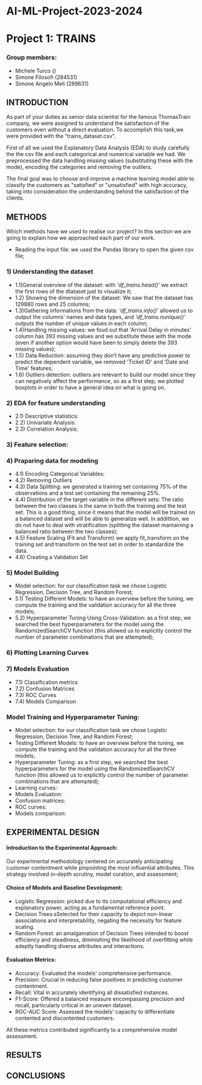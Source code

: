# AI-ML-Project-2023-2024

# Project 1: TRAINS

### Group members:
- Michele Turco ()
- Simone Filosofi (284531)
- Simone Angelo Meli (289631)

## INTRODUCTION

As part of your duties as senior data scientist for the famous ThomasTrain company, we were assigned to understand the satisfaction of the customers even without a direct evaluation. To accomplish this task,we were provided  with the “trains_dataset.csv”.

First of all we used the Explanatory Data Analysis (EDA) to study carefully the the csv file and each categorical and numerical variable we had. We preprocessed the data handling missing values (substituting these with the mode), encoding the categories and removing the outilers. 

The final goal was to choose and improve a machine learning model able to classify the customers as "satisfied" or "unsatisfied" with high accuracy, taking into consideration the understanding behind the satisfaction of the clients.

## METHODS

Which methods have we used to realise our project?
In this section we are going to explain how we approached each part of our work.

- Reading the input file: we used the Pandas library to open the given csv file;
### 1) Understanding the dataset
- 1.1)General overview of the dataset: with *'df_trains.head()'* we extract the first rows of the dtataset just to visualize it;
- 1.2) Showing the dimension of the dataset: We saw that the dataset has 129880 rows and 25 columns;
- 1.3)Gathering informations from the data: *'df_trains.info()'* allowed us to output the columns' names and data types, and *'df_trains.nunique()'* outputs the number of unique values in each column;
- 1.4)Handling missing values: we foud out that 'Arrival Delay in minutes' column has 393 missing values and we substitute these with the mode (even if another option would have been to simply delete the 393 missing values);
- 1.5) Data Reduction: assuming they don’t have any predictive power to predict the dependent variable, we removed 'Ticket ID' and 'Date and Time' features;
- 1.6) Outliers detection: outliers are relevant to build our model since they can negatively affect the performance, so as a first step, we  plotted boxplots in order to have a general idea on what is going on.
### 2) EDA for feature understanding
- 2.1) Descriptive statistics:
- 2.2) Univariate Analysis:
- 2.3) Correlation Analysis:
### 3) Feature selection:
### 4) Praparing data for modeling
- 4.1) Encoding Categorical Variables:
- 4.2) Removing Outliers
- 4.3) Data Splitting: we generated a training set containing 75% of the observations and a test set containing the remaining 25%.
- 4.4) Distribution of the target variable in the different sets: The ratio between the two classes is the same in both the training and the test set. This is a good thing, since it means that the model will be trained on a balanced dataset and will be able to generalize well. In addittion, we do not have to deal with stratification (splitting the dataset mantaining a balanced ratio between the two classes);
- 4.5) Feature Scaling (Fit and Transform)  we apply fit_transform on the training set and transform on the test set in order to standardize the data.
- 4.6) Creating a Validation Set
### 5) Model Building
- Model selection: for our classification task we chose Logistic Regression, Decision Tree, and Random Forest;
- 5.1) Testing Different Models: to have an overview before the tuning, we compute the training and the validation accuracy for all the three models;
- 5.2) Hyperparameter Tuning Using Cross-Validation: as a first step, we searched the best hyperparameters for the model using the RandomizedSearchCV function (this allowed us to explicitly control the number of parameter combinations that are attempted);
### 6) Plotting Learning Curves
### 7) Models Evaluation
- 7.1) Classification metrics
- 7.2) Confusion Matrices
- 7.3) ROC Curves
- 7.4) Models Comparison




### Model Training and Hyperparameter Tuning:

- Model selection: for our classification task we chose Logistic Regression, Decision Tree, and Random Forest;
- Testing Different Models: to have an overview before the tuning, we compute the training and the validation accuracy for all the three models;
- Hyperparameter Tuning: as a first step, we searched the best hyperparameters for the model using the RandomizedSearchCV function (this allowed us to explicitly control the number of parameter combinations that are attempted);
- Learning curves:
- Models Evaluation:
- Confusion matrices:
- ROC curves:
- Models comparison:




## EXPERIMENTAL DESIGN

#### Introduction to the Experimental Approach: 

Our experimental methodology centered on accurately anticipating customer contentment while pinpointing the most influential attributes. This strategy involved in-depth scrutiny, model curation, and assessment;

#### Choice of Models and Baseline Development: 

- Logistic Regression: picked due to its computational efficiency and explanatory power, acting as a fundamental reference point.
- Decision Trees:sSelected for their capacity to depict non-linear associations and interpretability, negating the necessity for feature scaling.
- Random Forest: an amalgamation of Decision Trees intended to boost efficiency and steadiness, diminishing the likelihood of overfitting while adeptly handling diverse attributes and interactions.

#### Evaluation Metrics:

- Accuracy: Evaluated the models' comprehensive performance.
- Precision: Crucial in reducing false positives in predicting customer contentment.
- Recall: Vital in accurately identifying all dissatisfied instances.
- F1-Score: Offered a balanced measure encompassing precision and recall, particularly critical in an uneven dataset.
- ROC-AUC Score: Assessed the models' capacity to differentiate contented and discontented customers.

All these metrics contributed significantly to a comprehensive model assessment.

## RESULTS


## CONCLUSIONS

